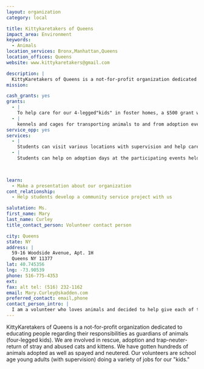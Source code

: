 ```yaml
---
layout: organization
category: local

title: Kittykaretakers of Queens
impact_area: Environment
keywords: 
  - Animals
location_services: Bronx,Manhattan,Queens
location_offices: Queens
website: www.kittykaretakers@gmail.com

description: |
  KittyKaretakers of Queens is a not-for-profit organization dedicated to educating people regarding their responsibilities as guardians of animals (four-legged kids).  We are involved in rescue, adoption and trap-neuter-return of stray and abused cats and kittens.  We have gotten hundreds of animals adopted as well as spayed and neutered.  Our volunteers are school age young adults (with supervision) doing a variety of jobs for our "kids." 
mission: 

cash_grants: yes
grants: 
  - |
    To help care for our 4-legged"kids" in foster homes, a $500 grant would help provide everyday necessities and keep the KittyKaretakers facility running.
  - |
    kennels and cages for transporting animals to and from adoption events:  $60 each x 4 = $240  scratching posts, catnip toys, litter boxes and dishes:  $12 x 32 cages = $384  general training toys:  $5 x 12 = $60
service_opp: yes
services: 
  - |
    Students can visit various locations with supervision and help care for the cats.  Feeding, playing, socializing, cleaning are just some of the activities volunteers can accomplish. 
  - |
    Students can help on adoption days at the participating events held at various locations throughout the city.    Help is always needed to help set up the cages and kennels; make the cages ready for the 4-legged "kids" (cats and kittens) by filling litter boxes, getting food and water ready; and playing with cats / kittens during the day to help entertain them.  We generally do two off-site events a month during spring and summer, and volunteers are very important.

    

learn: 
  - Make a presentation about our organization
cont_relationship: 
  - Help students develop a community service project with us

salutation: Ms.
first_name: Mary
last_name: Curley
title_contact_person: Volunteer contact person

city: Queens
state: NY
address: |
  59-16 Woodside Avenue, Apt. 1H  
  Queens NY 11377
lat: 40.745356
lng: -73.90539
phone: 516-775-4353
ext: 
fax: alt tel: (516) 232-1162
email: Mary.Curley@skadden.com
preferred_contact: email,phone
contact_person_intro: |
  I am a volunteer who loves animals and decided to help give each of them a really happy and healthy life while they are waiting for their new homes.  I have been helping four-legged kids for approximately 2 years and loving every minute of it.  I look forward to the  opportunity of working with Common Cents. 
---
```

KittyKaretakers of Queens is a not-for-profit organization dedicated to educating people regarding their responsibilities as guardians of animals (four-legged kids).  We are involved in rescue, adoption and trap-neuter-return of stray and abused cats and kittens.  We have gotten hundreds of animals adopted as well as spayed and neutered.  Our volunteers are school age young adults (with supervision) doing a variety of jobs for our "kids." 